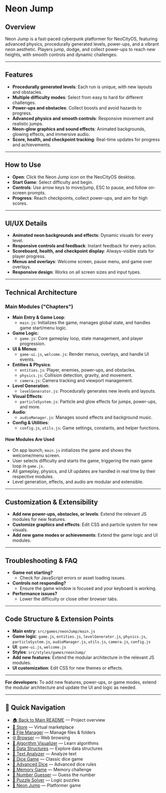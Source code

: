 # Neon Jump

## Overview
Neon Jump is a fast-paced cyberpunk platformer for NeoCityOS, featuring advanced physics, procedurally generated levels, power-ups, and a vibrant neon aesthetic. Players jump, dodge, and collect power-ups to reach new heights, with smooth controls and dynamic challenges.

---

## Features
- **Procedurally generated levels**: Each run is unique, with new layouts and obstacles.
- **Multiple difficulty modes**: Select from easy to hard for different challenges.
- **Power-ups and obstacles**: Collect boosts and avoid hazards to progress.
- **Advanced physics and smooth controls**: Responsive movement and realistic jumps.
- **Neon-glow graphics and sound effects**: Animated backgrounds, glowing effects, and immersive audio.
- **Score, health, and checkpoint tracking**: Real-time updates for progress and achievements.

---

## How to Use
- **Open**: Click the Neon Jump icon on the NeoCityOS desktop.
- **Start Game**: Select difficulty and begin.
- **Controls**: Use arrow keys to move/jump, ESC to pause, and follow on-screen prompts.
- **Progress**: Reach checkpoints, collect power-ups, and aim for high scores.

---

## UI/UX Details
- **Animated neon backgrounds and effects**: Dynamic visuals for every level.
- **Responsive controls and feedback**: Instant feedback for every action.
- **Scoreboard, health, and checkpoint display**: Always-visible stats for player progress.
- **Menus and overlays**: Welcome screen, pause menu, and game over overlays.
- **Responsive design**: Works on all screen sizes and input types.

---

## Technical Architecture

### Main Modules ("Chapters")
- **Main Entry & Game Loop**:
  - `main.js`: Initializes the game, manages global state, and handles game start/menu logic.
- **Game Logic**:
  - `game.js`: Core gameplay loop, state management, and player progression.
- **UI & Menus**:
  - `game-ui.js`, `welcome.js`: Render menus, overlays, and handle UI events.
- **Entities & Physics**:
  - `entities.js`: Player, enemies, power-ups, and obstacles.
  - `physics.js`: Collision detection, gravity, and movement.
  - `camera.js`: Camera tracking and viewport management.
- **Level Generation**:
  - `levelGenerator.js`: Procedurally generates new levels and layouts.
- **Visual Effects**:
  - `particleSystem.js`: Particle and glow effects for jumps, power-ups, and more.
- **Audio**:
  - `audioManager.js`: Manages sound effects and background music.
- **Config & Utilities**:
  - `config.js`, `utils.js`: Game settings, constants, and helper functions.

#### How Modules Are Used
- On app launch, `main.js` initializes the game and shows the welcome/menu screen.
- User selects difficulty and starts the game, triggering the main game loop in `game.js`.
- All gameplay, physics, and UI updates are handled in real time by their respective modules.
- Level generation, effects, and audio are modular and extensible.

---

## Customization & Extensibility
- **Add new power-ups, obstacles, or levels**: Extend the relevant JS modules for new features.
- **Customize graphics and effects**: Edit CSS and particle system for new visuals.
- **Add new game modes or achievements**: Extend the game logic and UI modules.

---

## Troubleshooting & FAQ
- **Game not starting?**
  - Check for JavaScript errors or asset loading issues.
- **Controls not responding?**
  - Ensure the game window is focused and your keyboard is working.
- **Performance issues?**
  - Lower the difficulty or close other browser tabs.

---

## Code Structure & Extension Points
- **Main entry**: `src/games/neonJump/main.js`
- **Game logic**: `game.js`, `entities.js`, `levelGenerator.js`, `physics.js`, `particleSystem.js`, `audioManager.js`, `utils.js`, `camera.js`, `config.js`
- **UI**: `game-ui.js`, `welcome.js`
- **Styles**: `src/styles/games/neonJump/`
- **Add new features**: Extend the modular architecture in the relevant JS modules.
- **UI customization**: Edit CSS for new themes or effects.

---

**For developers:**
To add new features, power-ups, or game modes, extend the modular architecture and update the UI and logic as needed.

---

## 🔗 Quick Navigation

- [🏠 Back to Main README](../../README.md) — Project overview
- [🛒 Store](./Store.md) — Virtual marketplace
- [📁 File Manager](./FileManager.md) — Manage files & folders
- [🌐 Browser](./Browser.md) — Web browsing
- [🧮 Algorithm Visualizer](./AlgorithmVisualizer.md) — Learn algorithms
- [🧱 Data Structures](./DataStructures.md) — Explore data structures
- [📝 Text Analyzer](./TextAnalyzer.md) — Analyze text
- [🎲 Dice Game](./DiceGame.md) — Classic dice game
- [🎲 Advanced Dice](./AdvancedDice.md) — Advanced dice rules
- [🧠 Memory Game](./MemoryGame.md) — Memory challenge
- [🔢 Number Guesser](./NumberGuesser.md) — Guess the number
- [🧩 Puzzle Solver](./PuzzleSolver.md) — Logic puzzles
- [🚀 Neon Jump](./NeonJump.md) — Platformer game 